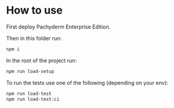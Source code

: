 # How to use

First deploy Pachyderm Enterprise Edition.

Then in this folder run:

```bash
npm i
```

In the root of the project run:

```bash
npm run load-setup
```

To run the tests use one of the following (depending on your env):

```bash
npm run load-test
npm run load-test:ci
```
